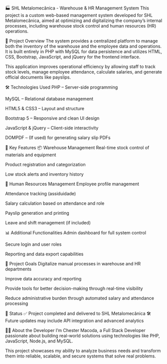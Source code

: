 🏭 SHL Metalomecânica - Warehouse & HR Management System
This project is a custom web-based management system developed for SHL Metalomecânica, aimed at optimizing and digitalizing the company’s internal processes, including warehouse stock control and human resources (HR) operations.

🧩 Project Overview
The system provides a centralized platform to manage both the inventory of the warehouse and the employee data and operations. It is built entirely in PHP with MySQL for data persistence and utilizes HTML, CSS, Bootstrap, JavaScript, and jQuery for the frontend interface.

This application improves operational efficiency by allowing staff to track stock levels, manage employee attendance, calculate salaries, and generate official documents like payslips.

🛠️ Technologies Used
PHP – Server-side programming

MySQL – Relational database management

HTML5 & CSS3 – Layout and structure

Bootstrap 5 – Responsive and clean UI design

JavaScript & jQuery – Client-side interactivity

DOMPDF – (If used) for generating salary slip PDFs

🔑 Key Features
📦 Warehouse Management
Real-time stock control of materials and equipment

Product registration and categorization

Low stock alerts and inventory history

👥 Human Resources Management
Employee profile management

Attendance tracking (assiduidade)

Salary calculation based on attendance and role

Payslip generation and printing

Leave and shift management (if included)

📊 Additional Functionalities
Admin dashboard for full system control

Secure login and user roles

Reporting and data export capabilities

🎯 Project Goals
Digitalize manual processes in warehouse and HR departments

Improve data accuracy and reporting

Provide tools for better decision-making through real-time visibility

Reduce administrative burden through automated salary and attendance processing

📌 Status
✅ Project completed and delivered to SHL Metalomecânica
🛠️ Future updates may include API integration and advanced analytics

👨‍💻 About the Developer
I’m Chester Macoda, a Full Stack Developer passionate about building real-world solutions using technologies like PHP, JavaScript, Node.js, and MySQL.

This project showcases my ability to analyze business needs and transform them into reliable, scalable, and secure systems that solve real problems.
